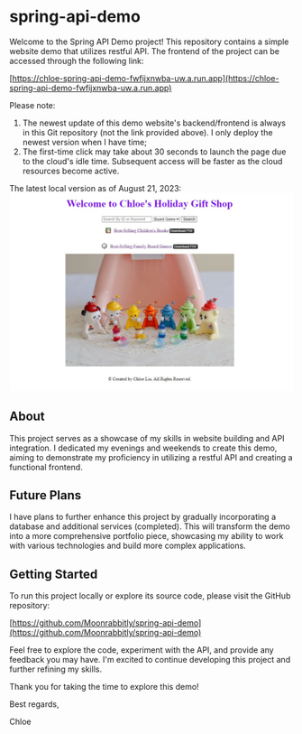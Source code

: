 # spring-api-demo

Welcome to the Spring API Demo project! This repository contains a simple website demo that utilizes restful API. The frontend of the project can be accessed through the following link:

[https://chloe-spring-api-demo-fwfijxnwba-uw.a.run.app](https://chloe-spring-api-demo-fwfijxnwba-uw.a.run.app)

Please note:
1. The newest update of this demo website's backend/frontend is always in this Git repository (not the link provided above). I only deploy the newest version when I have time;
2. The first-time click may take about 30 seconds to launch the page due to the cloud's idle time. Subsequent access will be faster as the cloud resources become active.

The latest local version as of August 21, 2023:
![Frontend Screenshot](https://github.com/Moonrabbitly/spring-api-demo/blob/main/frontend%20screenshot_08.21.23.JPG)

## About

This project serves as a showcase of my skills in website building and API integration. I dedicated my evenings and weekends to create this demo, aiming to demonstrate my proficiency in utilizing a restful API and creating a functional frontend. 

## Future Plans

I have plans to further enhance this project by gradually incorporating a database and additional services (completed). This will transform the demo into a more comprehensive portfolio piece, showcasing my ability to work with various technologies and build more complex applications. 

## Getting Started

To run this project locally or explore its source code, please visit the GitHub repository:

[https://github.com/Moonrabbitly/spring-api-demo](https://github.com/Moonrabbitly/spring-api-demo)

Feel free to explore the code, experiment with the API, and provide any feedback you may have. I'm excited to continue developing this project and further refining my skills.

Thank you for taking the time to explore this demo!

Best regards,

Chloe
